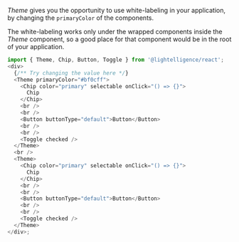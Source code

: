 _Theme_ gives you the opportunity to use white-labeling in your application,
by changing the `primaryColor` of the components.

The white-labeling works only under the wrapped components inside the _Theme_
component, so a good place for that component would be in the root of your
application.

```js
import { Theme, Chip, Button, Toggle } from '@lightelligence/react';
<div>
  {/** Try changing the value here */}
  <Theme primaryColor="#bf0cff">
    <Chip color="primary" selectable onClick="() => {}">
      Chip
    </Chip>
    <br />
    <br />
    <Button buttonType="default">Button</Button>
    <br />
    <br />
    <Toggle checked />
  </Theme>
  <br />
  <Theme>
    <Chip color="primary" selectable onClick="() => {}">
      Chip
    </Chip>
    <br />
    <br />
    <Button buttonType="default">Button</Button>
    <br />
    <br />
    <Toggle checked />
  </Theme>
</div>;
```
